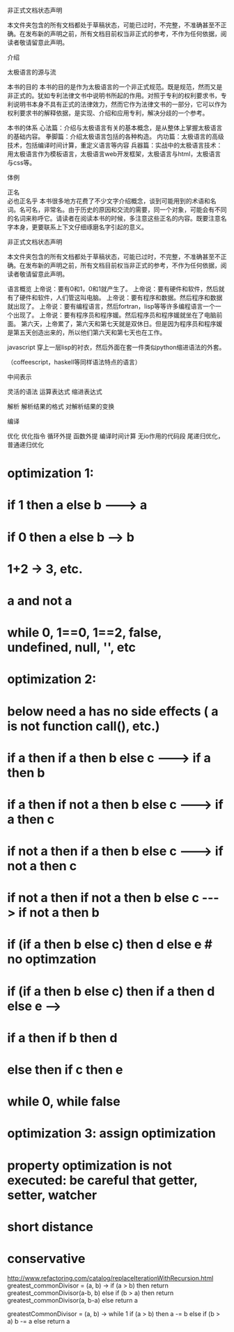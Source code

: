 非正式文档状态声明

本文件夹包含的所有文档都处于草稿状态，可能已过时，不完整，不准确甚至不正确。在发布新的声明之前，所有文档目前权当非正式的参考，不作为任何依据，阅读者敬请留意此声明。

介绍

太极语言的源与流

本书的目的
  本书的目的是作为太极语言的一个非正式规范。既是规范，然而又是非正式的。犹如专利法律文书中说明书所起的作用。对照于专利的权利要求书，专利说明书本身不具有正式的法律效力，然而它作为法律文书的一部分，它可以作为权利要求书的解释依据，是实现、介绍和应用专利，解决分歧的一个参考。

本书的体系
  心法篇：介绍与太极语言有关的基本概念，是从整体上掌握太极语言的基础内容。
  拳脚篇：介绍太极语言包括的各种构造。
  内功篇：太极语言的高级技术，包括编译时间计算，重定义语言等内容
  兵器篇：实战中的太极语言技术：用太极语言作为模板语言，太极语言web开发框架，太极语言与html，太极语言与css等。

体例

正名  
  必也正名乎
  本书很多地方花费了不少文字介绍概念，谈到可能用到的术语和名词。名可名，非常名。由于历史的原因和交流的需要，同一个对象，可能会有不同的名词来称呼它。请读者在阅读本书的时候，多注意这些正名的内容。既要注意名字本身，更要联系上下文仔细琢磨名字引起的意义。

非正式文档状态声明

本文件夹包含的所有文档都处于草稿状态，可能已过时，不完整，不准确甚至不正确。在发布新的声明之前，所有文档目前权当非正式的参考，不作为任何依据，阅读者敬请留意此声明。

语言概览
  上帝说：要有0和1，0和1就产生了。
  上帝说：要有硬件和软件，然后就有了硬件和软件，人们管这叫电脑。
  上帝说：要有程序和数据。然后程序和数据就出现了。
  上帝说：要有编程语言，然后fortran，lisp等等许多编程语言一个一个出现了。
  上帝说：要有程序员和程序媛。然后程序员和程序媛就坐在了电脑前面。
  第六天，上帝累了，第六天和第七天就是双休日。但是因为程序员和程序媛是第五天创造出来的，所以他们第六天和第七天也在工作。

javascript 穿上一层lisp的衬衣，然后外面在套一件类似python缩进语法的外套。

（coffeescript，haskell等同样语法特点的语言）

中间表示

灵活的语法
  运算表达式
  缩进表达式

解析
  解析结果的格式
  对解析结果的变换

编译

优化
  优化指令
    循环外提
    函数外提
  编译时间计算
    无io作用的代码段
  尾递归优化，普通递归优化

# optimization 1:
# if 1 then a else b ---> a
# if 0 then a else b --> b
# 1+2 -> 3, etc.
# a and not a
# while 0, 1==0, 1==2, false, undefined, null, '', etc

# optimization 2:
# below need a has no side effects ( a is not function call(), etc.)
# if a then if a then b else c  ---> if a then b
# if a then if not a then b else c  ---> if a then c
# if not a then if a then b else c ---> if not a then c
# if not a then if not a then b else c ---> if not a then b
# if (if a then b else c) then d else e # no optimzation
# if (if a then b else c) then if a then d else e  -->
# if a then if b then d
# else then if c then e
# while 0, while false

# optimization 3: assign optimization
# property optimization is not executed: be careful that getter, setter, watcher
# short distance
# conservative  

http://www.refactoring.com/catalog/replaceIterationWithRecursion.html
greatest_commonDivisor = (a, b) ->
  if (a > b) then return greatest_commonDivisor(a-b, b)
  else if (b > a) then return greatest_commonDivisor(a, b-a)
  else return a

greatestCommonDivisor = (a, b) ->
  while 1
    if (a > b) then a -= b
    else if (b > a) b -= a
    else return a
